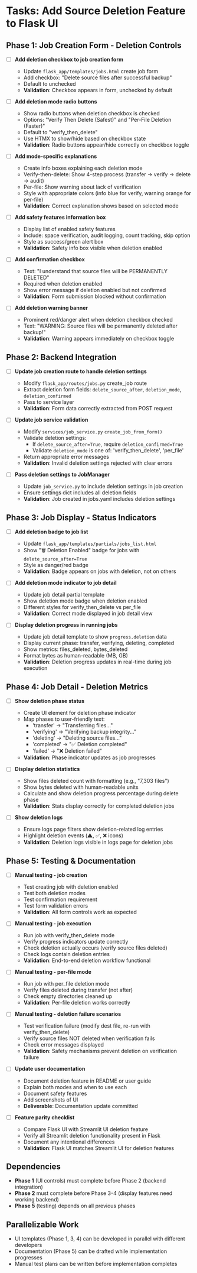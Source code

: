 # Tasks: Add Source Deletion Feature to Flask UI

## Phase 1: Job Creation Form - Deletion Controls

- [ ] **Add deletion checkbox to job creation form**
  - Update `flask_app/templates/jobs.html` create job form
  - Add checkbox: "Delete source files after successful backup"
  - Default to unchecked
  - **Validation**: Checkbox appears in form, unchecked by default

- [ ] **Add deletion mode radio buttons**
  - Show radio buttons when deletion checkbox is checked
  - Options: "Verify Then Delete (Safest)" and "Per-File Deletion (Faster)"
  - Default to "verify_then_delete"
  - Use HTMX to show/hide based on checkbox state
  - **Validation**: Radio buttons appear/hide correctly on checkbox toggle

- [ ] **Add mode-specific explanations**
  - Create info boxes explaining each deletion mode
  - Verify-then-delete: Show 4-step process (transfer → verify → delete → audit)
  - Per-file: Show warning about lack of verification
  - Style with appropriate colors (info blue for verify, warning orange for per-file)
  - **Validation**: Correct explanation shows based on selected mode

- [ ] **Add safety features information box**
  - Display list of enabled safety features
  - Include: space verification, audit logging, count tracking, skip option
  - Style as success/green alert box
  - **Validation**: Safety info box visible when deletion enabled

- [ ] **Add confirmation checkbox**
  - Text: "I understand that source files will be PERMANENTLY DELETED"
  - Required when deletion enabled
  - Show error message if deletion enabled but not confirmed
  - **Validation**: Form submission blocked without confirmation

- [ ] **Add deletion warning banner**
  - Prominent red/danger alert when deletion checkbox checked
  - Text: "WARNING: Source files will be permanently deleted after backup!"
  - **Validation**: Warning appears immediately on checkbox toggle

## Phase 2: Backend Integration

- [ ] **Update job creation route to handle deletion settings**
  - Modify `flask_app/routes/jobs.py` create_job route
  - Extract deletion form fields: `delete_source_after`, `deletion_mode`, `deletion_confirmed`
  - Pass to service layer
  - **Validation**: Form data correctly extracted from POST request

- [ ] **Update job service validation**
  - Modify `services/job_service.py` `create_job_from_form()`
  - Validate deletion settings:
    - If `delete_source_after=True`, require `deletion_confirmed=True`
    - Validate `deletion_mode` is one of: 'verify_then_delete', 'per_file'
  - Return appropriate error messages
  - **Validation**: Invalid deletion settings rejected with clear errors

- [ ] **Pass deletion settings to JobManager**
  - Update `job_service.py` to include deletion settings in job creation
  - Ensure settings dict includes all deletion fields
  - **Validation**: Job created in jobs.yaml includes deletion settings

## Phase 3: Job Display - Status Indicators

- [ ] **Add deletion badge to job list**
  - Update `flask_app/templates/partials/jobs_list.html`
  - Show "🗑️ Deletion Enabled" badge for jobs with `delete_source_after=True`
  - Style as danger/red badge
  - **Validation**: Badge appears on jobs with deletion, not on others

- [ ] **Add deletion mode indicator to job detail**
  - Update job detail partial template
  - Show deletion mode badge when deletion enabled
  - Different styles for verify_then_delete vs per_file
  - **Validation**: Correct mode displayed in job detail view

- [ ] **Display deletion progress in running jobs**
  - Update job detail template to show `progress.deletion` data
  - Display current phase: transfer, verifying, deleting, completed
  - Show metrics: files_deleted, bytes_deleted
  - Format bytes as human-readable (MB, GB)
  - **Validation**: Deletion progress updates in real-time during job execution

## Phase 4: Job Detail - Deletion Metrics

- [ ] **Show deletion phase status**
  - Create UI element for deletion phase indicator
  - Map phases to user-friendly text:
    - 'transfer' → "Transferring files..."
    - 'verifying' → "Verifying backup integrity..."
    - 'deleting' → "Deleting source files..."
    - 'completed' → "✅ Deletion completed"
    - 'failed' → "❌ Deletion failed"
  - **Validation**: Phase indicator updates as job progresses

- [ ] **Display deletion statistics**
  - Show files deleted count with formatting (e.g., "7,303 files")
  - Show bytes deleted with human-readable units
  - Calculate and show deletion progress percentage during delete phase
  - **Validation**: Stats display correctly for completed deletion jobs

- [ ] **Show deletion logs**
  - Ensure logs page filters show deletion-related log entries
  - Highlight deletion events (⚠️, ✅, ❌ icons)
  - **Validation**: Deletion logs visible in logs page for deletion jobs

## Phase 5: Testing & Documentation

- [ ] **Manual testing - job creation**
  - Test creating job with deletion enabled
  - Test both deletion modes
  - Test confirmation requirement
  - Test form validation errors
  - **Validation**: All form controls work as expected

- [ ] **Manual testing - job execution**
  - Run job with verify_then_delete mode
  - Verify progress indicators update correctly
  - Check deletion actually occurs (verify source files deleted)
  - Check logs contain deletion entries
  - **Validation**: End-to-end deletion workflow functional

- [ ] **Manual testing - per-file mode**
  - Run job with per_file deletion mode
  - Verify files deleted during transfer (not after)
  - Check empty directories cleaned up
  - **Validation**: Per-file deletion works correctly

- [ ] **Manual testing - deletion failure scenarios**
  - Test verification failure (modify dest file, re-run with verify_then_delete)
  - Verify source files NOT deleted when verification fails
  - Check error messages displayed
  - **Validation**: Safety mechanisms prevent deletion on verification failure

- [ ] **Update user documentation**
  - Document deletion feature in README or user guide
  - Explain both modes and when to use each
  - Document safety features
  - Add screenshots of UI
  - **Deliverable**: Documentation update committed

- [ ] **Feature parity checklist**
  - Compare Flask UI with Streamlit UI deletion feature
  - Verify all Streamlit deletion functionality present in Flask
  - Document any intentional differences
  - **Validation**: Flask UI matches Streamlit UI for deletion features

## Dependencies
- **Phase 1** (UI controls) must complete before Phase 2 (backend integration)
- **Phase 2** must complete before Phase 3-4 (display features need working backend)
- **Phase 5** (testing) depends on all previous phases

## Parallelizable Work
- UI templates (Phase 1, 3, 4) can be developed in parallel with different developers
- Documentation (Phase 5) can be drafted while implementation progresses
- Manual test plans can be written before implementation completes
